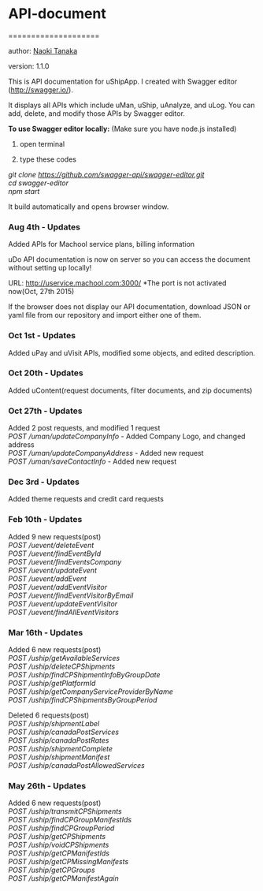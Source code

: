 # API-document
====================

author: [Naoki Tanaka](naoki.tanaka@machool.com)

version: 1.1.0

This is API documentation for uShipApp. I created with Swagger editor (http://swagger.io/). 

It displays all APIs which include uMan, uShip, uAnalyze, and uLog.
You can add, delete, and modify those APIs by Swagger editor.


<strong>To use Swagger editor locally:</strong>
(Make sure you have node.js installed)


1. open terminal
 

2. type these codes


<em>git clone https://github.com/swagger-api/swagger-editor.git</em><br>
<em>cd swagger-editor</em><br>
<em>npm start</em><br>


It build automatically and opens browser window.

<h3>Aug 4th - Updates</h3>

Added APIs for Machool service plans, billing information

uDo API documentation is now on server so you can access the document without setting up locally!

URL: http://uservice.machool.com:3000/ *The port is not activated now(Oct, 27th 2015)

If the browser does not display our API documentation, download JSON or yaml file from our repository and import either one of them. 


<h3>Oct 1st - Updates</h3>

Added uPay and uVisit APIs, modified some objects, and edited description.  

<h3>Oct 20th - Updates</h3>

Added uContent(request documents, filter documents, and zip documents)

<h3>Oct 27th - Updates</h3>

Added 2 post requests, and modified 1 request<br>
<em>POST /uman/updateCompanyInfo</em> - Added Company Logo, and changed address<br>
<em>POST /uman/updateCompanyAddress</em> - Added new request<br>
<em>POST /uman/saveContactInfo</em> - Added new request<br>

<h3>Dec 3rd - Updates</h3>

Added theme requests and credit card requests<br>

<h3>Feb 10th - Updates</h3>

Added 9 new requests(post)<br>
<em>POST /uevent/deleteEvent</em><br>
<em>POST /uevent/findEventById</em><br>
<em>POST /uevent/findEventsCompany</em><br>
<em>POST /uevent/updateEvent</em><br>
<em>POST /uevent/addEvent</em><br>
<em>POST /uevent/addEventVisitor</em><br>
<em>POST /uevent/findEventVisitorByEmail</em><br>
<em>POST /uevent/updateEventVisitor</em><br>
<em>POST /uevent/findAllEventVisitors</em><br>

<h3>Mar 16th - Updates</h3>

Added 6 new requests(post)<br>
<em>POST /uship/getAvailableServices</em><br>
<em>POST /uship/deleteCPShipments</em><br>
<em>POST /uship/findCPShipmentInfoByGroupDate</em><br>
<em>POST /uship/getPlatformId</em><br>
<em>POST /uship/getCompanyServiceProviderByName</em><br>
<em>POST /uship/findCPShipmentsByGroupPeriod</em><br>

Deleted 6 requests(post)<br>
<em>POST /uship/shipmentLabel</em><br>
<em>POST /uship/canadaPostServices</em><br>
<em>POST /uship/canadaPostRates</em><br>
<em>POST /uship/shipmentComplete</em><br>
<em>POST /uship/shipmentManifest</em><br>
<em>POST /uship/canadaPostAllowedServices</em><br>

<h3>May 26th - Updates</h3>

Added 6 new requests(post)<br>
<em>POST /uship/transmitCPShipments</em><br>
<em>POST /uship/findCPGroupManifestIds</em><br>
<em>POST /uship/findCPGroupPeriod</em><br>
<em>POST /uship/getCPShipments</em><br>
<em>POST /uship/voidCPShipments</em><br>
<em>POST /uship/getCPManifestIds</em><br>
<em>POST /uship/getCPMissingManifests</em><br>
<em>POST /uship/getCPGroups</em><br>
<em>POST /uship/getCPManifestAgain</em><br>
